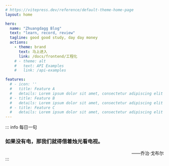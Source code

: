 ```yaml
---
# https://vitepress.dev/reference/default-theme-home-page
layout: home

hero:
  name: "Zhuangdagg Blog"
  text: "learn, record, review"
  tagline: good good study, day day money
  actions:
    - theme: brand
      text: 马上进入
      link: /docs/frontend/工程化
    # - theme: alt
    #   text: API Examples
    #   link: /api-examples

features:
  # - icon: ''
  #   title: Feature A
  #   details: Lorem ipsum dolor sit amet, consectetur adipiscing elit
  # - title: Feature B
  #   details: Lorem ipsum dolor sit amet, consectetur adipiscing elit
  # - title: Feature C
  #   details: Lorem ipsum dolor sit amet, consectetur adipiscing elit
---
```


::: info 每日一句
<div>
  <h3>如果没有电，那我们就得借着烛光看电视。</h3>
  <div style="text-align: right"> ——乔治·戈布尔</div>
</div>
:::




